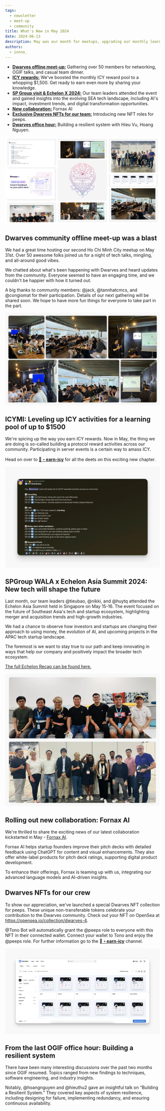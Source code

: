 ```yaml
---
tags:
  - newsletter
  - meet-up
  - community
title: What's New in May 2024
date: 2024-06-13
description: May was our month for meetups, upgrading our monthly learning pool, launching NFT roles for our team members, onboarding new collaboration, recapping the SP Group visit & Echelon X 2024, and hosting an OGIF office hour.
authors:
  - innno_
---
```


- [**Dwarves offline meet-up:**](#dwarves-community-offline-meet-up-was-a-blast) Gathering over 50 members for networking, OGIF talks, and casual team dinner.
- [**ICY rewards:**](#icymi-leveling-up-icy-activities-for-a-learning-pool-of-up-to-1500) We've boosted the monthly ICY reward pool to a whopping $1,500. Get ready to earn even more by sharing your knowledge.
- [**SP Group visit & Echelon X 2024:**](#spgroup-wala-x-echelon-asia-summit-2024-new-tech-will-shape-the-future) Our team leaders attended the event and gained insights into the evolving SEA tech landscape, including AI's impact, investment trends, and digital transformation opportunities.
- [**New collaboration:**](#rolling-out-new-collaboration-fornax-ai-yololab) Fornax AI
- [**Exclusive Dwarves NFTs for our team:**](#dwarves-nfts-for-our-crew) Introducing new NFT roles for peeps.
- [**Dwarves office hour:**](#from-the-last-ogif-office-hour-building-a-resilient-system) Building a resilient system with Hieu Vu, Hoang Nguyen.

![](assets/2024-whats-new-may-thumnail.webp)

## Dwarves community offline meet-up was a blast
We had a great time hosting our second Ho Chi Minh City meetup on May 31st. Over 50 awesome folks joined us for a night of tech talks, mingling, and all-around good vibes.

We chatted about what's been happening with Dwarves and heard updates from the community. Everyone seemed to have an engaging time, and we couldn't be happier with how it turned out.

A big thanks to community members: @jack, @tannhatcmcs, and @congiomat for their participation. Details of our next gathering will be shared soon. We hope to have more fun things for everyone to take part in the part.

![](assets/2024-whats-new-may-meetup.webp)

## ICYMI: Leveling up ICY activities for a learning pool of up to $1500
We're spicing up the way you earn ICY rewards. Now in May, the thing we are doing is so-called building a protocol reward activities across our community. Participating in server events is a certain way to amass ICY. 

Head on over to [**🧊・earn-icy**](https://discord.com/channels/462663954813157376/1006198672486309908/1239502938918096960) for all the deets on this exciting new chapter.

![](assets/2024-whats-new-may-icy-distribution.webp)

## SPGroup WALA x Echelon Asia Summit 2024: New tech will shape the future
Last month, our team leaders @tieubao, @nikki, and @huytq attended the Echelon Asia Summit held in Singapore on May 15-16. The event focused on the future of Southeast Asia's tech and startup ecosystem, highlighting merger and acquisition trends and high-growth industries.

We had a chance to observe how investors and startups are changing their approach to using money, the evolution of AI, and upcoming projects in the APAC tech startup landscape. 

The foremost is we want to stay true to our path and keep innovating in ways that help our company and positively impact the broader tech ecosystem.

[The full Echelon Recap can be found here.](https://memo.d.foundation/playground/01_literature/echelon-x-singapore-2024-where-innovations-meet-inspiration/)

![](assets/2024-whats-new-may-echelon.webp)

## Rolling out new collaboration: Fornax AI
We're thrilled to share the exciting news of our latest collaboration kickstarted in May - [Fornax AI](https://fornax.ai/).

Fornax AI helps startup founders improve their pitch decks with detailed feedback using ChatGPT for content and visual enhancements. They also offer white-label products for pitch deck ratings, supporting digital product development. 

To enhance their offerings, Fornax is teaming up with us, integrating our advanced language models and AI-driven insights. 

## Dwarves NFTs for our crew
To show our appreciation, we've launched a special Dwarves NFT collection for peeps. These unique non-transferable tokens celebrate your contribution to the Dwarves community. Check out your NFT on OpenSea at https://opensea.io/collection/dwarves-4.

@Tono Bot will automatically grant the @peeps role to everyone with this NFT in their connected wallet. Connect your wallet to Tono and enjoy the @peeps role. For further information go to the ⁠🧊[**・earn-icy⁠**](https://discord.com/channels/462663954813157376/1006198672486309908/1228177919436918875) channel.

![](assets/2024-whats-new-may-nft-role.webp)

## From the last OGIF office hour: Building a resilient system
There have been many interesting discussions over the past two months since OGIF resumed. Topics ranged from new findings to techniques, software engineering, and industry insights. 

Notably, @hoangnguyen and @hieuthu2 gave an insightful talk on “Building a Resilient System.” They covered key aspects of system resilience, including designing for failure, implementing redundancy, and ensuring continuous availability.
